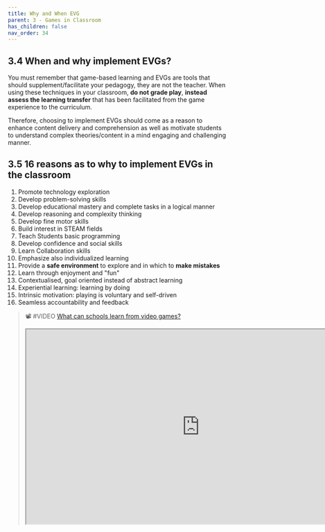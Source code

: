 ```yaml
---
title: Why and When EVG
parent: 3 - Games in Classroom
has_children: false
nav_order: 34
---
```

## 3.4 When and why implement EVGs?
You must remember that game-based learning and EVGs are tools that should supplement/facilitate your pedagogy, they are not the teacher. When using these techniques in your classroom, **do not grade play**, **instead assess the learning transfer** that has been facilitated from the game experience to the curriculum.

Therefore, choosing to implement EVGs should come as a reason to enhance content delivery and comprehension as well as motivate students to understand complex theories/content in a mind engaging and challenging manner.

## 3.5 16 reasons as to why to implement EVGs in the classroom

1. Promote technology exploration
2. Develop problem-solving skills
3. Develop educational mastery and complete tasks in a logical manner
4. Develop reasoning and complexity thinking
5. Develop fine motor skills
6. Build interest in STEAM fields
7. Teach Students basic programming
8. Develop confidence and social skills
9. Learn Collaboration skills
10. Emphasize also individualized learning
11. Provide a **safe environment** to explore and in which to **make mistakes**
12. Learn through enjoyment and "fun"
13. Contextualised, goal oriented instead of abstract learning
14. Experiential learning: learning by doing
15. Intrinsic motivation: playing is voluntary and self-driven
16. Seamless accountability and feedback

> 📽 #VIDEO [What can schools learn from video games?](https://www.youtube.com/watch?v=3aQxga-SUBg)
> <iframe height="450" width="800" src="https://www.youtube.com/embed/3aQxga-SUBg"></iframe>
